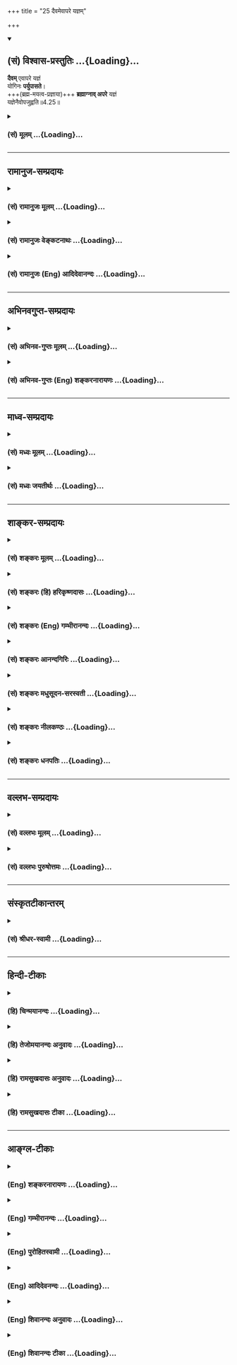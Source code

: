 +++
title = "25 दैवमेवापरे यज्ञम्"

+++
<div class="js_include" newlevelforh1="2" title="(सं) विश्वास-प्रस्तुतिः" unfilled url="/purANam_vaiShNavam/mahAbhAratam/06-bhIShma-parva/03-bhagavad-gItA-parva/saMskRtam/vishvAsa-prastutiH/04_jnAna-yogaH_brahmArp/25_daivamevApare_yaj.md">
<details open><summary><h2>(सं) विश्वास-प्रस्तुतिः ...{Loading}...</h2></summary>

**दैवम्** एवापरे यज्ञं  
योगिनः **पर्युपासते**।  
+++(ब्रह्म-मयत्व-प्रज्ञाया)+++ **ब्रह्माग्नाव् अपरे** यज्ञं  
यज्ञेनैवोपजुह्वति॥4.25॥
</details>
</div>
<div class="js_include collapsed" newlevelforh1="3" title="(सं) मूलम्" unfilled url="/purANam_vaiShNavam/mahAbhAratam/06-bhIShma-parva/03-bhagavad-gItA-parva/saMskRtam/mUlam/04_jnAna-yogaH_brahmArp/25_daivamevApare_yaj.md">
<details><summary><h3>(सं) मूलम् ...{Loading}...</h3></summary>

दैवमेवापरे यज्ञं योगिनः पर्युपासते।  
ब्रह्माग्नावपरे यज्ञं यज्ञेनैवोपजुह्वति।।4.25।।
</details>
</div>


_________________
## रामानुज-सम्प्रदायः
<div class="js_include collapsed" newlevelforh1="3" title="(सं) रामानुजः मूलम्" unfilled url="/purANam_vaiShNavam/mahAbhAratam/06-bhIShma-parva/03-bhagavad-gItA-parva/saMskRtam/rAmAnujaH/mUlam/04_jnAna-yogaH_brahmArp/25_daivamevApare_yaj.md">
<details><summary><h3>(सं) रामानुजः मूलम् ...{Loading}...</h3></summary>

एवं कर्मणो ज्ञानाकारतां प्रतिपाद्य कर्मयोगभेदान् आह -

।।4.25।।**दैवं** दैवार्चनरूपं **यज्ञम् अपरे** कर्मयोगिनः **पर्युपासते**
सेवन्ते तत्र एव निष्ठां कुर्वन्ति इत्यर्थः। **अपरे ब्रह्माग्नौ यज्ञं
यज्ञेन एव उपजुह्वति।** यज्ञं यज्ञरूपं ब्रह्मात्मकम् आज्यादिद्रव्यं
यज्ञेन यज्ञसाधनभूतेन स्रुगादिना जुह्वति। अत्र यज्ञशब्दो
हविःस्रुगादियज्ञसाधने वर्तते। ब्रह्मार्पणं ब्रह्म हविः इति न्यायेन
यागहोमयोर्निष्ठां कुर्वन्ति।

</details>
</div>
<div class="js_include collapsed" newlevelforh1="3" title="(सं) रामानुजः वेङ्कटनाथः" unfilled url="/purANam_vaiShNavam/mahAbhAratam/06-bhIShma-parva/03-bhagavad-gItA-parva/saMskRtam/rAmAnujaH/venkaTanAthaH/04_jnAna-yogaH_brahmArp/25_daivamevApare_yaj.md">
<details><summary><h3>(सं) रामानुजः वेङ्कटनाथः ...{Loading}...</h3></summary>

  
  
।।4.25।। उक्तार्थसङ्गतिपूर्वकंदैवमेव इत्यादेःप्राणान्प्राणेषु जुह्वति
4।30 इत्यन्तस्य प्रघट्टकस्यार्थमाह एवं कर्मण इति। देवसम्बन्धि दैवम्
तत्सम्बन्धित्वं च तदर्चनरूपत्वमितिदेवार्चनरूपमित्युक्तम्। दैवमेव
इत्यवधारणेनअपरे इत्यादिना च विकल्पः सिद्धः ततश्च देवसम्बन्धमात्रं
साधारणं नात्र वाच्यम् अतोऽर्चनशब्देन वक्ष्यमाणयागहोमादिभ्यो व्यावृत्तिः
सूचिता। यागादेरपि देवार्चनत्वेऽपि तत्तद्देवतारूपादिसपर्यायां
ह्यर्चनशब्दः प्रसिद्धः। कर्मयोगेन योगिनाम् 3।3 इत्युपक्रमवदत्रापि
योगिशब्दः कर्मयोगनिष्ठविषय इति ज्ञापनायकर्मयोगिन इत्युक्तम्। दैवस्य
यज्ञत्वेन दृष्टिरत्र विधीयत इति भ्रमव्युदासाय
निरन्तरानुष्ठानप्रयुक्तचरणपर्यायेण व्याख्याति सेवन्त इति। सेवा
भक्तिरुपास्तिः इति नैघण्टुकाः। अत्रसेवोपासनशब्दौ सेव्यं प्रति
करणत्रयस्यानुकूलवृत्तिनैरन्तर्यपरौ न तु ध्यानमात्रपरौ भक्तिशब्दस्तु
ध्यानस्य प्रीतिरूपतां वक्ति। ननु मन्वादिभिःदेवताभ्यर्चनं चैव समिदाधानमेव
च मनुः2।176 इति नित्यकर्मतया स्मरणाद्देवतार्चनरूपो यज्ञः सर्वेषामपि
कर्मयोगिनामवश्यकर्तव्यः स कथं विकल्प्यत इत्यत्राह तत्रैव निष्ठां
कुर्वन्तीत्यर्थ इति।  
  
ननुब्रह्मार्पणं इत्यत्र श्लोके कश्चित्कर्मयोगभेदोऽभिहितः
अर्पणहविरग्न्यादिविशेषनिर्देशेनावान्तरभेदप्रतीतेः। तत्र चतेन इति
कर्ताऽपि निर्दिष्टः तत्प्रतियोगिकोऽयमपरशब्द इति किं नाङ्गीक्रियते
तदुच्यते ब्रह्मार्पणं इति श्लोको न कर्मयोगस्वरूपभेदविषयः किन्तु
सर्वेषामपि कर्मयोगानां ब्रह्मात्मकत्वानुसन्धानाख्यसाधारणगुणविषयः
तत्रैवब्रह्मकर्मसमाधिना 4।24 इति सामान्येनोक्तेः। अतोऽर्पणहविरादिग्रहणं
तत्तत्कर्मयोगभेदापेक्षिततत्तत्कारकविशेषोपलक्षणार्थम्। अत एव
निवृत्तिलक्षणयज्ञप्रसङ्गात्दैवमेवापरे इत्यादिभिः
प्रवृत्तिलक्षणयज्ञोक्तिरिति परोक्तं परास्तम्। ब्रह्माग्नावपरे यज्ञम्
इत्यत्र यज्ञस्वरूपस्य परमात्मादेर्वा
साक्षाद्धोतव्यत्वहोमसाधनत्वानुपपत्तेर्यज्ञसाधनलक्षणया
द्वितीयान्तयज्ञशब्दो हविर्विषयः तृतीयान्तस्तु स्रुगादिविषय इत्याह
अत्रेति। ननुब्रह्माग्नौ ब्रह्मणा हुतम् इति पूर्वमेवोक्तम्
अत्रापिब्रह्माग्नावपरे इत्युच्यते अतोऽत्रयज्ञं यज्ञेन इत्यनयोरर्थोऽन्यथा
वर्णनीयः इतरथा पौनरुक्त्यप्रसङ्गः सर्वकर्मयोगसाधारणस्यार्थस्य विशेषतया
निर्देशोऽप्यनुपपन्न इत्यत्राहब्रह्मार्पणं ब्रह्महविरिति न्यायेनेति। अत्र
यज्ञशब्दाज्जुह्वतिशब्दाच्च यागहोमयोर्निष्ठाया एव
विवक्षितत्वादवान्तरभेदत्वमपौनरुक्त्यं चोपपन्नमिति भावः। अत्राग्नित्वेन
कल्पिते ब्रह्मणि यज्ञशब्दनिर्दिष्टं जीवमपूर्वं वा हविष्ट्वेन  
  
परिकल्प्य प्रक्षिपन्तीत्यादिपरव्याख्यानानि शब्दवृत्तिपरिक्लेशादेव
निरस्तानि। कर्मप्रकरणाच्चात्र सर्वत्र
मानसयज्ञत्वक्लृप्तिपक्षोऽप्ययुक्तः।  
  

</details>
</div>
<div class="js_include collapsed" newlevelforh1="3" title="(सं) रामानुजः (Eng) आदिदेवानन्दः" unfilled url="/purANam_vaiShNavam/mahAbhAratam/06-bhIShma-parva/03-bhagavad-gItA-parva/saMskRtam/rAmAnujaH/english/AdidevAnandaH/04_jnAna-yogaH_brahmArp/25_daivamevApare_yaj.md">
<details><summary><h3>(सं) रामानुजः (Eng) आदिदेवानन्दः ...{Loading}...</h3></summary>

4.25 Some Karma Yogins resort to the sacrifice relating to gods, i.e.,
the sacrifice which takes the form of worshipping gods. The meaning is
that they have steadfast devotion only in this. 'Others offer sacrifice
into the fire of Brahman solely by means of sacrifice.' Here the term,
'sacrifice' is used in the sense of the oblation, the ladle etc., reired
for performing a sacrifice and therefore they are said to constitute
'sacrificing.' These are of the nature of Brahman. 'Offer by means of
sacrifice' indicates the ladle and other implements for the
accomplishment of sacrifice.

</details>
</div>


_________________
## अभिनवगुप्त-सम्प्रदायः
<div class="js_include collapsed" newlevelforh1="3" title="(सं) अभिनव-गुप्तः मूलम्" unfilled url="/purANam_vaiShNavam/mahAbhAratam/06-bhIShma-parva/03-bhagavad-gItA-parva/saMskRtam/abhinava-guptaH/mUlam/04_jnAna-yogaH_brahmArp/25_daivamevApare_yaj.md">
<details><summary><h3>(सं) अभिनव-गुप्तः मूलम् ...{Loading}...</h3></summary>

।।4.25।। दैवमेवेति। अपरे दैवानि क्रीडनशीलानि +++(K क्रीडाशीलानि)+++ इन्द्रियाणि
आश्रित्य यः स्थितो यज्ञो निजविषयग्रहणलक्षणः तमेव परितः उपासते
आमूलाद्विमृशन्ते स्वात्मलाभं लभन्ते। अत एव ते योगिनः सर्वावस्थासु सततमेव
योगयुक्तत्वात्। नित्ययोगे ह्यत्रायं मत्वर्थीयः इनिः । एनमेव च
विषयग्रहणात्मकं यज्ञं यज्ञेनैव तेनैव उक्त लक्षणेन अपरे पूरयितुमशक्ये
ब्रह्माग्नौ जुह्वति इति कैश्चित् व्याख्यातम्। मुनेस्तु
पौर्वापर्याविरुद्धत्वात् योऽर्थ तस्य हृदि स्थितः तं प्रकाशयामः।
केचिद्योगयुक्तः सन्तो दैवं नानारूपेन्द्रादिदेवतोद्देशेनैव बाह्यद्रव्यमयं
यज्ञमुपाचरन्ति। तं च क्रियमाणमेव यज्ञं यज्ञेन कर्तव्यमिदमित्येव बुद्ध्या
फलानपेक्षया +++(S पेक्षितया)+++ अपरे दुष्पूरे ब्रह्माग्नौ अर्पयन्तीति
द्रव्ययज्ञा अपि परं +++(omits परम)+++ ब्रह्म यान्ति। यतो वक्ष्यते
सर्वेऽप्येते यज्ञविदः इति (गीता 4.30) श्रुतिरपियज्ञेन यजमयजन्त देवाः(ऋ.
सं. X 164 50 ) इति।

</details>
</div>
<div class="js_include collapsed" newlevelforh1="3" title="(सं) अभिनव-गुप्तः (Eng) शङ्करनारायणः" unfilled url="/purANam_vaiShNavam/mahAbhAratam/06-bhIShma-parva/03-bhagavad-gItA-parva/saMskRtam/abhinava-guptaH/english/shankaranArAyaNaH/04_jnAna-yogaH_brahmArp/25_daivamevApare_yaj.md">
<details><summary><h3>(सं) अभिनव-गुप्तः (Eng) शङ्करनारायणः ...{Loading}...</h3></summary>

4.25 Daivam etc. the Devas are the sense-organs that are playful. The
yajna that stands based on them is nothing but the act of receiving
objects of their own. Certain persons are thoroughly devoted only to
that yajna, i.e., they gain the gain of their own Self by examining this
(yajna) from its root . That is why they are men of Yoga; for, they are
absorbed in the Yoga permanently at all stages. Indeed in Yogin the
suffix ini, a synonym of matup, here signifies 'perpetual connection'.
Further, they (Yogins) pour, as an offering, the self-same yajna, above
defined, into the Brhaman-fire that is insatiable i.e. that cannot be
satisfied. Thus \[the verse\] has been interpreted by some. However, the
Sage (the author of the Gita) does not violate the context. Hence, that
meaning which exists in his heart we shall show : Certain masters of
Yoga perform godly sacrifice i.e., sacrifice, consisting of external
objects, and intending only deities like Indra etc., of varied forms.
Further, with a single conviction that 'It is a Yajna and a thing to be
performed', i.e., with no craving for fruit, they offer the same
sacrifice, that is being performed, into the Brahman - fire which is
insatiable i.e., difficult to satisfy. Thus even those, who perform
sacrificial rites with material objects, attain the Supreme Brahman.
For, it is going to be declared in the seel : 'All these persons too
have understood sacrifice' (IV, 30 below). The Vedic text also \[says\]
: 'The gods offered sacrifice \[just\] as sacrifice'. (RV, I, 164, 50;
TS, III, v, II, 5; etc.)

</details>
</div>


_________________
## माध्व-सम्प्रदायः
<div class="js_include collapsed" newlevelforh1="3" title="(सं) मध्वः मूलम्" unfilled url="/purANam_vaiShNavam/mahAbhAratam/06-bhIShma-parva/03-bhagavad-gItA-parva/saMskRtam/madhvaH/mUlam/04_jnAna-yogaH_brahmArp/25_daivamevApare_yaj.md">
<details><summary><h3>(सं) मध्वः मूलम् ...{Loading}...</h3></summary>

।।4.25।। यज्ञभेदानाह दैवमित्यादिना। दैवं भगवन्तम् स एव तेषां यज्ञः।
भगवदुपासनं यज्ञमिति क्रियाविशेषण्। नान्यत्तेषामस्ति यतीनां केषाञ्चित्।
यज्ञं भगवन्तम्। यज्ञेन यज्ञम् ऋक्सं.8।4।19।6 यजुस्सं.31।16 यज्ञो
विष्णुर्देवता इत्यादिश्रुतिः। यज्ञेन प्रसिद्धेनैव यज्ञं प्रति जुह्वतीति
सर्वत्र समम्। तं यज्ञं ऋक्सं.8।4।18।2 यजुस्सं.31।9 इत्यादौ। उक्तं
चविष्णुं रुद्रेण पशुना ब्रह्मा ज्येष्ठेन सूनुना। अयजन्मानसे यज्ञे पितरं
प्रपितामहः इति।

</details>
</div>
<div class="js_include collapsed" newlevelforh1="3" title="(सं) मध्वः जयतीर्थः" unfilled url="/purANam_vaiShNavam/mahAbhAratam/06-bhIShma-parva/03-bhagavad-gItA-parva/saMskRtam/madhvaH/jayatIrthaH/04_jnAna-yogaH_brahmArp/25_daivamevApare_yaj.md">
<details><summary><h3>(सं) मध्वः जयतीर्थः ...{Loading}...</h3></summary>

।।4.25।। उत्तरप्रकरणप्रतिपाद्यं बुद्ध्यारोहार्थमाह **यज्ञे**ति। सामान्यतः
कर्मस्वरूपमुक्तम् तच्च यज्ञादिभेदभिन्नम्। तत्रनायं लोकोऽस्ति 4।31 इति
वक्ष्यति तदनुपपन्नम्
यत्याद्याश्रमविलोपप्रसङ्गादित्याद्याशङ्कानिरासार्थमिति शेषः। तत्रदैवं
देवविषयं इति व्याख्यानमसत्। द्रव्ययज्ञाः 4।28 इत्यस्य पुनरुक्तत्वादिति
भावेनाह **दैवमि**ति। एवं तर्हिकेचित् भगवन्तमुपासते इत्युक्तं स्यात्। तथा
च नेयं यज्ञोक्तिरित्यत आह **स एवे**ति। स इति परामृष्टं दर्शयति
**भगवदि**ति। भगवदुपासनस्य यज्ञत्वमिह कथं लभ्यते इत्यत आह **यज्ञमि**ति।
भगवदित्यादिकं क्रियाविशेषणत्वप्रदर्शनार्थमेकमेव वाक्यम्। साधनं परित्यज्य
धात्वर्थमात्रस्य विशेषणं क्रियाविशेषणम्। अवधारणार्थं दर्शयति
**नान्यदि**ति। अन्यद्भगवदुपासनात्। अनेन एवशब्दो भिन्नक्रम इत्युक्तं
भवति। दैवमेवोपासते नान्यदिति तु प्रकृतासङ्गतम्। केषाञ्चित्परमहंसानाम्।
अन्येषां बाह्यकर्मणोऽपि भावात्। यद्वाकेषाञ्चित् इत्यस्यैव व्याख्यानं
यतीनामिति। ब्रह्माग्नौ इत्यस्यआत्मानमात्मनैव मनसा वा ब्रह्मणैकीभावयन्ति
इति व्याख्यानमसदिति भावेन यज्ञमित्येतद्व्याचष्टे **यज्ञमि**ति। भगवतो
यज्ञशब्दार्थत्वं कुतः इत्यत आह **यज्ञेने**ति। यज्ञेन इत्यस्यार्थमाह
**यज्ञेने**ति। एवशब्देनापव्याख्यानं निराकरोति। एवं चेद्यज्ञमित्यस्य
कथमन्वयः इत्यत आह **यज्ञमि**ति। एतद्व्याख्यानमन्यत्रातिदिशति **इति
सर्वत्रे**ति। अतिप्रसङ्गनिवारणायसर्वत्र इत्युक्तं विवृणोति **तमिति**।
एवं तर्ह्यग्रतो जातं तं पुरुषं यज्ञं भगवन्तं प्रति बर्हिषि
प्रौक्षन्नित्यर्थः स्यात्। स च निर्मूल इत्यत आह **उक्तं** चेति।

</details>
</div>


_________________
## शाङ्कर-सम्प्रदायः
<div class="js_include collapsed" newlevelforh1="3" title="(सं) शङ्करः मूलम्" unfilled url="/purANam_vaiShNavam/mahAbhAratam/06-bhIShma-parva/03-bhagavad-gItA-parva/saMskRtam/shankaraH/mUlam/04_jnAna-yogaH_brahmArp/25_daivamevApare_yaj.md">
<details><summary><h3>(सं) शङ्करः मूलम् ...{Loading}...</h3></summary>

।।4.25)**दैवमेव** देवा इज्यन्ते येन यज्ञेन असौ दैवो यज्ञः तमेव **अपरे
यज्ञं योगिनः** कर्मिणः **पर्युपासते** कुर्वन्तीत्यर्थः। **ब्रह्माग्नौ**
सत्यं ज्ञानमनन्तं ब्रह्म (तैत्ति0 उ₀ 2.1) विज्ञानमानन्दं ब्रह्म (बृह0 उ₀
3.9.22) यत् साक्षादपरोक्षात् ब्रह्म य आत्मा सर्वान्तरः (बृह0 उ₀ 3.4.1)
इत्यादिवचनोक्तम् अशनायादिसर्वसंसारधर्मवर्जितम् नेति नेति इति
निरस्ताशेषविशेषं ब्रह्मशब्देन उच्यते। ब्रह्म च तत् अग्निश्च सः
होमाधिकरणत्वविवक्षया ब्रह्माग्निः। तस्मिन् ब्रह्माग्नौ **अपरे** अन्ये
ब्रह्मविदः **यज्ञम्** यज्ञशब्दवाच्य आत्मा आत्मनामसु यज्ञशब्दस्य पाठात्
तम् आत्मानं यज्ञं परमार्थतः परमेव ब्रह्म सन्तं बुद्ध्याद्युपाधिसंयुक्तम्
अध्यस्तसर्वोपाधिधर्मकम् आहुतिरूपं **यज्ञेनैव** आत्मनैव उक्तलक्षणेन
**उपजुह्वति** प्रक्षिपन्ति सोपाधिकस्य आत्मनः निरुपाधिकेन
परब्रह्मस्वरूपेणैव यद्दर्शनं स तस्मिन् होमः तं कुर्वन्ति
ब्रह्मात्मैकत्वदर्शननिष्ठाः संन्यासिनः इत्यर्थः।।  
  
सोऽयं सम्यग्दर्शनलक्षणः यज्ञः दैवयज्ञादिषु यज्ञेषु उपक्षिप्यते
ब्रह्मार्पणम् इत्यादिश्लोकैः प्रस्तुतः श्रेयान् द्रव्यमयाद्यज्ञात्
ज्ञानयज्ञः परंतप (गीता 4.33) इत्यादिना स्तुत्यर्थम्

</details>
</div>
<div class="js_include collapsed" newlevelforh1="3" title="(सं) शङ्करः (हि) हरिकृष्णदासः" unfilled url="/purANam_vaiShNavam/mahAbhAratam/06-bhIShma-parva/03-bhagavad-gItA-parva/saMskRtam/shankaraH/hindI/harikRShNadAsaH/04_jnAna-yogaH_brahmArp/25_daivamevApare_yaj.md">
<details><summary><h3>(सं) शङ्करः (हि) हरिकृष्णदासः ...{Loading}...</h3></summary>

।।4.25।। उपर्युक्त श्लोकमें यथार्थ ज्ञानको यज्ञरूपसे सम्पादन करके अब उसकी
स्तुति करनेके लिये दैवम् एव इत्यादि श्लोकोंसे दूसरेदूसरे यज्ञोंका भी
उल्लेख किया जाता है जिस यज्ञके द्वारा देवोंका पूजन किया जाता है वह
देवसम्बन्धी यज्ञ है अन्य ( कितने ही ) योगी अर्थात् कर्म करनेवाले लोग उस
दैवयज्ञका ही अनुष्ठान किया करते हैं। अन्य ( ब्रह्मवेत्ता पुरुष )
ब्रह्माग्निमें ( हवन करते हैं ) अर्थात् ब्रह्म सत्यज्ञानअनन्तस्वरूप है
विज्ञान और आनन्द ही ब्रह्म है जो साक्षात् अपरोक्ष ( प्रत्यक्ष ) है वह
ब्रह्म है जो सर्वान्तर आत्मा है वह ब्रह्म है इत्यादि वचनोंसे जिसका वर्णन
किया गया है जो भूखप्यास आदि समस्त सांसारिक धर्मोंसे रहित है जो ऐसा नहीं
ऐसा नहीं इस प्रकार वेदवाक्योंद्वारा सब विशेषणोंसे परे बतलाया गया है वह
ब्रह्म शब्दसे कहा जाता है। हवनका अधिकरण बतलानेके लिये उस ब्रह्मको ही
यहाँ अग्नि कह दिया है। उस ब्रह्मरूप अग्निमें कितने ही ब्रह्मवेत्ता
ज्ञानी यज्ञद्वारा यज्ञको हवन करते हैं। आत्माके नामोंमें यज्ञ शब्दका पाठ
होनेसे आत्माका नाम यज्ञ है जो कि वास्तवमें परब्रह्म ही है परंतु बुद्धि
आदि उपाधियोंसे युक्त हुआ उपाधियोंके धर्मोंको अपनेमें मान रहा है। उस
आहुतिरूप आत्माको उपर्युक्त आत्माद्वारा ही हवन करते हैं। सारांश यह कि
उपाधियुक्त आत्माको जो उपाधिरहित परब्रह्मरूपसे साक्षात् करना है वही उसका
उसमें हवन करना है ब्रह्म और आत्माके एकत्वज्ञानमें स्थित हुए वे संन्यासी
लोग ऐसा हवन किया करते हैं। श्रेयान्द्रव्यमयाद्यज्ञाज्ज्ञानयज्ञः परंतप
इत्यादि श्लोकोंसे स्तुति करनेके लिये यह सम्यग्दर्शनरूप यज्ञ
ब्रह्मार्पणम् इत्यादि श्लोकोंद्वारा दैवयज्ञ आदि यज्ञोंमें सम्मिलित किया
जाता है।

</details>
</div>
<div class="js_include collapsed" newlevelforh1="3" title="(सं) शङ्करः (Eng) गम्भीरानन्दः" unfilled url="/purANam_vaiShNavam/mahAbhAratam/06-bhIShma-parva/03-bhagavad-gItA-parva/saMskRtam/shankaraH/english/gambhIrAnandaH/04_jnAna-yogaH_brahmArp/25_daivamevApare_yaj.md">
<details><summary><h3>(सं) शङ्करः (Eng) गम्भीरानन्दः ...{Loading}...</h3></summary>

4.25 Apare, other; yoginah, yogis, ritualists; pari-upasate, undertake;
yajnam, sacrifice; daivam, to gods; eva, alone. A sacrifice by which the
gods are adored is daiva-yajna; they perform only that. This is the
meaning. Brahma-agnau, in the fire of Brahman: By the word brahman is
meant That which is referred to in such sentences as, 'Brahman is Truth,
knowledge and infinite' (Tai. 2.1), 'Knowledge, Bliss, Brahman' (Br.
3.9.28), 'the Brahman that is immediate and direct-the self that is
within all' (Br.3.4.1), which is devoid of all worldly characteristiscs
like hunger etc. and which is beyond all particular alifications-as
stated in, 'Not this, not this' (Br.4.4.22). That which is Brahman is
the fire. \[Brahman is called fire because, as reflected in wisdom, It
burns away everything, i.e. ignorance, or because everything merges into
It during dissolution (pralaya).\] And it is spoken of as Brahmagni with
a view to referring to It as that into which the offering is made. In
that fire of Brahman, apare, others, other knowers of Brahman;
upa-juhvati, offer; yajnam, the Self, which is referred to by the word
yajna (sacrifice), it, having, been presented as a synonym of the
Self;-that Self, which is a sacrifice, which is reality is verily the
supreme Brahman, which is associated with such limiting adjuncts as the
intellect etc., which is associated with all the alities of the limiting
adjuncts superimposed on it, and which is the oblation, (they offer)
yajnena, by the Self itself as described above. The offering (of the
Self) in that (Brahman) is nothing but the realization of that Self
which is assoicated with the limiting adjuncts to be the supreme Brahman
which is free from adjuncts. The monks, steadfast in the realization of
the identity of Brahman and the Self, make that offering. This is the
meaning. Beginning with, 'The ladle is Brahman' etc., this sacrifice
characterized as full realization is being included among such
sacrifices as daiva-yajna etc. with a view to eulogizing it in the
verses beginning with, 'O destroyer of enemies, jnana-yajna is greater
than the sacrifices involving (sacrificial) materials'.

</details>
</div>
<div class="js_include collapsed" newlevelforh1="3" title="(सं) शङ्करः आनन्दगिरिः" unfilled url="/purANam_vaiShNavam/mahAbhAratam/06-bhIShma-parva/03-bhagavad-gItA-parva/saMskRtam/shankaraH/AnandagiriH/04_jnAna-yogaH_brahmArp/25_daivamevApare_yaj.md">
<details><summary><h3>(सं) शङ्करः आनन्दगिरिः ...{Loading}...</h3></summary>

।।4.25।। ज्ञानस्य यज्ञत्वं संपाद्य पूर्वश्लोके स्थिते सत्यधुना तस्यैव
ज्ञानस्य स्तुत्यर्थं यज्ञान्तरनिर्देशार्थमुत्तरग्रन्थप्रवृत्तिरित्याह
**तत्रेति।** सर्वस्य श्रेयःसाधनस्य मुख्यगौणवृत्तिभ्यां यज्ञत्वं
दर्शयन्नादौ यज्ञद्वयमादर्शयति **दैवमेवेत्यादिना।** प्रतीकमादाय दैवयज्ञं
व्याचष्टे **देवा इति।** सम्यग्ज्ञानाख्यं यज्ञं विभजते
**ब्रह्माग्नाविति।** तत्र ब्रह्मशब्दार्थं श्रुत्यवष्टम्भेन स्पष्टयति
**सत्यमिति।** यदजमनृतं विपरीतमपरिच्छिन्नं ब्रह्म तस्य परमानन्दत्वेन
परमपुरुषार्थत्वमाह **विज्ञानमिति।** तस्य
ज्ञानाधिकरणत्वेनज्ञानत्वमौपचारिकमित्याशङ्क्याह **यत्साक्षादिति।**
जीवब्रह्मविभागे कथमपरिच्छिन्नत्वमित्याशङ्क्य विशिनष्टि **य आत्मेति।**
परस्यैवात्मत्वं सर्वस्माद्देहादेरव्याकृतान्तादान्तरत्वेन साधयति
**सर्वान्तर इति।** विधिमुखं सर्वमेवोपनिषद्वाक्यं
ब्रह्मविषयमादिशब्दार्थः। निषेधमुखं ब्रह्मविषयमुपनिषद्वाक्यमशेषमेवार्थतो
निबध्नाति **अशनायेति।** ब्रह्मण्यग्निशब्दप्रयोगे निमित्तमाह **स
होमेति।** बुद्ध्यारूढतया सर्वस्य दाहकत्वाद्विलयस्य वा हेतुत्वादिति
द्रष्टव्यम्। यज्ञशब्दस्यात्मनि त्वंपदार्थे प्रयोगे हेतुमाह
**आत्मनामस्विति।** आधाराधेयभावेन वास्तवभेदं ब्रह्मात्मनोर्व्यावर्तयति
**परमार्थत इति।** कथं तर्हि होमो नहि तस्यैव तत्र होमः संभवतीत्याशङ्क्याह
**बुद्ध्यादीति।** उपाधिसंयोगफलं कथयति **अध्यस्तेति।** उपाध्यध्यासद्वारा
तद्धर्माध्यासे प्राप्तमर्थं निर्दिशति **आहुतीति।** इत्थंभूतलक्षणां
तृतीयामेव व्याकरोति **उक्तेति।** अशनायादिसर्वसंसारधर्मवर्जितेन
निर्विशेषेण स्वरूपेणेति यावत्। आत्मनो ब्रह्मणि होममेव प्रकटयति
**सोपाधिकस्येति।** अपर इत्यस्यार्थं स्फोरयति **ब्रह्मेति।** उक्तस्य
ज्ञानयज्ञस्य दैवयज्ञादिषु ब्रह्मार्पणमित्यादिश्लोकैरुपक्षिप्यमाणत्वं
दर्शयति **सोऽयमिति।** उपक्षेपप्रयोजनमाह **श्रेयानिति।**

</details>
</div>
<div class="js_include collapsed" newlevelforh1="3" title="(सं) शङ्करः मधुसूदन-सरस्वती" unfilled url="/purANam_vaiShNavam/mahAbhAratam/06-bhIShma-parva/03-bhagavad-gItA-parva/saMskRtam/shankaraH/madhusUdana-sarasvatI/04_jnAna-yogaH_brahmArp/25_daivamevApare_yaj.md">
<details><summary><h3>(सं) शङ्करः मधुसूदन-सरस्वती ...{Loading}...</h3></summary>

।।4.25।। अधुना सम्यग्दर्शनस्य यज्ञरूपत्वेन स्तावकतया ब्रह्मार्पणमन्त्रे
स्थिते पुनरपि तस्य स्तुत्यर्थमितरान्यज्ञानुपन्यस्यति देवा
इन्द्राग्नायादय इज्यन्ते येन स दैवस्तमेव यज्ञं
दर्शपूर्णमासज्योतिष्टोमादिरूपमपरे योगिनः कर्मिणः पर्युपासते सर्वदा
कुर्वन्ति न ज्ञानयज्ञम्। एवं कर्मयज्ञमुक्त्वाऽन्तःकरणशुद्धिद्वारेण
तत्फलभूतं ज्ञानयज्ञमाह ब्रह्माग्नौ सत्यज्ञानानन्तानन्दरूपं
निरस्तसमस्तविशेषं ब्रह्म तत्पदार्थस्तस्मिन्नग्नौ यज्ञं प्रत्यगात्मानं
त्वंपदार्थं यज्ञेनैव। यज्ञशब्द आत्मनामसु यास्केन पठितः। इत्थंभूतलक्षणे
तृतीया। एवकारो भेदाभेदव्यावृत्त्यर्थः। त्वंपदार्थाभेदेनैवोपजुह्वति
तत्स्वरूपतया पश्यन्तीत्यर्थः। अपरे पूर्वविलक्षणास्तत्त्वदर्शननिष्ठाः
संन्यासिन इत्यर्थः। जीवब्रह्माभेददर्शनं यज्ञत्वेन संपाद्य
तत्साधनयज्ञमध्ये पठ्यतेश्रेयान्द्रव्यमयाद्यज्ञाज्ज्ञानयज्ञ इत्यादिना
स्तोतुम्।

</details>
</div>
<div class="js_include collapsed" newlevelforh1="3" title="(सं) शङ्करः नीलकण्ठः" unfilled url="/purANam_vaiShNavam/mahAbhAratam/06-bhIShma-parva/03-bhagavad-gItA-parva/saMskRtam/shankaraH/nIlakaNThaH/04_jnAna-yogaH_brahmArp/25_daivamevApare_yaj.md">
<details><summary><h3>(सं) शङ्करः नीलकण्ठः ...{Loading}...</h3></summary>

।।4.25।। एवं सम्यग्दर्शनस्य यज्ञत्वं संपाद्य तत्स्तुत्यर्थं
यज्ञान्तराण्युपक्षिपति **दैवमेवेत्यादिना।** दैवं देवताप्रधानमेव
दर्शपूर्णमासादियज्ञं नान्यं एके योगिनः कर्मयोगिनः पर्युपासते अपरे तु
ब्रह्मैव सत्यज्ञानानन्तानन्दात्मकमखण्डैकरसं वस्तु तदेव ज्ञातं
सत्सर्वकर्मदग्धृत्वादग्निरिवाग्निर्ब्राह्माग्निस्तत्र यज्ञं जीवम्।
यज्ञशब्दस्यात्मनामसु पाठात्। सोपाधिं यज्ञेनैवात्मनैव निरुपाधिकेन रूपेण
जुह्वति घटाकाशमिव महाकाशे उपाधिप्रहाणेन प्रविलापयन्ति सोऽयं ज्ञानयज्ञो
मुख्यः।

</details>
</div>
<div class="js_include collapsed" newlevelforh1="3" title="(सं) शङ्करः धनपतिः" unfilled url="/purANam_vaiShNavam/mahAbhAratam/06-bhIShma-parva/03-bhagavad-gItA-parva/saMskRtam/shankaraH/dhanapatiH/04_jnAna-yogaH_brahmArp/25_daivamevApare_yaj.md">
<details><summary><h3>(सं) शङ्करः धनपतिः ...{Loading}...</h3></summary>

।।4.25।। सभ्यग्दर्शनस्य यज्ञत्वं संपाद्य तत्स्तुत्यर्थमन्येऽपि यज्ञा
उपक्षिप्यन्ते **दैवमेवेत्यादिना।** देवा एवेज्यन्तेऽनेनाग्निष्टोमादिनासौ
दैवो यज्ञस्तमपरे कर्मयोगिनः पर्युपासते कुर्वन्ति ब्रह्माग्नौसत्यं
ज्ञानमनन्तं ब्रह्म इत्यादिश्रुत्युक्तमसंसारिस्वरुपं ब्रह्म तदेव
होमाधिकरणविवक्षयाऽग्निः तस्मिन्नपरे ब्रह्मविदः। आत्मनाभसु यज्ञशब्दस्य
पाठात्। यज्ञमात्मानं जीवमाहुतिरुपं यज्ञेन सत्यादिलक्षणेनोपजुह्वति
सोपाधिकस्यात्मनो निरुपाधिकेन परब्रह्मरुपेणैव। यदवलोकनं स तस्मिन्होमस्तं
कुर्वन्तीत्यर्थः। ब्रह्मरुपेऽग्नौ यज्ञेनैवोपायेन
ब्रह्मार्पणमित्युक्तप्रकारेण यज्ञमुपजुह्वति। यज्ञादिसर्वकर्म
प्रविलापयन्तीत्यर्थ इति वा। अस्मिन्पक्षे यज्ञं यज्ञेनेत्यनयोः स्वारस्यं
श्रोत्रादीनीत्यादिनोक्तयज्ञानुगुण्यं चिन्त्यम्।

</details>
</div>


_________________
## वल्लभ-सम्प्रदायः
<div class="js_include collapsed" newlevelforh1="3" title="(सं) वल्लभः मूलम्" unfilled url="/purANam_vaiShNavam/mahAbhAratam/06-bhIShma-parva/03-bhagavad-gItA-parva/saMskRtam/vallabhaH/mUlam/04_jnAna-yogaH_brahmArp/25_daivamevApare_yaj.md">
<details><summary><h3>(सं) वल्लभः मूलम् ...{Loading}...</h3></summary>

।।4.25।। एवं तत्कर्मणो ब्रह्मभावज्ञानकारणतां प्रतिपाद्यधिकारिभेदेन
प्रसङ्गादन्यानपि बहून् यज्ञानाह दैवमेवापरे इति। तत्तद्देवाराधनात्मकं
योगिनो योगकर्मिणः ब्रह्माग्नाविति ज्ञानिनो ब्रह्मवादिन उक्तप्रकारकं
ब्रह्माग्नौ यज्ञं कर्म भावितेन ब्रह्मणा यज्ञेनोपजुह्वति प्रविलापयन्ति।

</details>
</div>
<div class="js_include collapsed" newlevelforh1="3" title="(सं) वल्लभः पुरुषोत्तमः" unfilled url="/purANam_vaiShNavam/mahAbhAratam/06-bhIShma-parva/03-bhagavad-gItA-parva/saMskRtam/vallabhaH/puruShottamaH/04_jnAna-yogaH_brahmArp/25_daivamevApare_yaj.md">
<details><summary><h3>(सं) वल्लभः पुरुषोत्तमः ...{Loading}...</h3></summary>

  
  
।।4.25।। ननु ब्रह्मात्मकत्वे सति ज्ञानाज्ञानकृतं कर्म कथं न ब्रह्मणि
लीयते ऽग्निस्पर्शे दाहवत् - इत्याशङ्क्य,  
सजातीय-प्रचय-संवलित एवाग्निर् दाह-समर्थः,  
न तु विस्फुलिङ्गात्मक इति सर्वत्र ब्रह्मात्मक-ज्ञानाभावे तज्-ज्ञानानुरूपम् एवागाध-जल-निमग्नस्य ग्रहण-सामर्थ्यं पूर्ण-घटवत् फलं भवतीत्य् आह - दैवमित्यादिषड्भिः। 

**अपरे योगिनः** यत् किञ्चित् स्वरूप-ज्ञानेन कर्म-फलेच्छया कर्मकर्त्तारः,  
**यज्ञं कर्म दैवम्** एव ज्ञात्वा **पर्युपासते** परितः सर्वभावेन कुर्वन्ति।  
तेषां लौकिकदेहेन साधनात्मक-भगवत्-सेवायां सुख-रूपं फलं भवतीत्य् अर्थः। 

अपरे तत्त्व-ज्ञानानुसारिणो **ब्रह्माग्नौ** अग्निं ब्रह्म-स्वरूपं ज्ञात्वा तस्मिन् **यज्ञं** यज्ञात्मकं विष्णुं **यज्ञेनैव** यज्ञात्मक-विष्णुरूपेण हविषा **उपजुह्वति** होमं कुर्वन्ति।  
  

</details>
</div>


_________________
## संस्कृतटीकान्तरम्
<div class="js_include collapsed" newlevelforh1="3" title="(सं) श्रीधर-स्वामी" unfilled url="/purANam_vaiShNavam/mahAbhAratam/06-bhIShma-parva/03-bhagavad-gItA-parva/saMskRtam/shrIdhara-svAmI/04_jnAna-yogaH_brahmArp/25_daivamevApare_yaj.md">
<details><summary><h3>(सं) श्रीधर-स्वामी ...{Loading}...</h3></summary>

।।4.25।। एतदेव यज्ञत्वेन संपादितं सर्वत्र ब्रह्मदर्शनलक्षणं ज्ञानं
सर्वयज्ञोपायप्राप्यत्वात्सर्वयज्ञेभ्यः श्रेष्ठमित्यवं स्तोतुं
अधिकारिभेदेन ज्ञानोपायभूतान्बहून्यज्ञानाह **दैवमित्यष्टभिः।** देवा
इन्द्रवरुणादय इज्यन्ते यस्मिन्। एवकारेणेन्द्रादिषु ब्रह्मबुद्धिराहित्यं
दर्शितम्। तं दैवं यज्ञं अपरे कर्मयोगिनः पर्युपासते श्रद्धयानुतिष्ठन्ति।
अपरे तु ज्ञानयोगिनो ब्रह्मरूपेऽग्नौ यज्ञेनैवोपायभूतेन
ब्रह्मार्पणमित्युक्तप्रकारेण यज्ञमुपजुह्वति। यज्ञादिसर्वकर्माणि
प्रविलापयन्तीत्यर्थः। सोऽयं ज्ञानयज्ञः।

</details>
</div>


_________________
## हिन्दी-टीकाः
<div class="js_include collapsed" newlevelforh1="3" title="(हि) चिन्मयानन्दः" unfilled url="/purANam_vaiShNavam/mahAbhAratam/06-bhIShma-parva/03-bhagavad-gItA-parva/hindI/chinmayAnandaH/04_jnAna-yogaH_brahmArp/25_daivamevApare_yaj.md">
<details><summary><h3>(हि) चिन्मयानन्दः ...{Loading}...</h3></summary>

।।4.25।। जगत् में कार्य करते हुए ज्ञानी पुरुष के हृदय के भाव को ही कुछ
श्लोकों में बताया गया है। साधक के मन में एक शंका सदैव उठती है कि
ध्यानावस्था में बुद्धि से भी परे अर्थात् उसकी द्रष्टा आत्मा का साक्षात्
अनुभव होता है परन्तु कुछ काल के लिये ही। गौतम बुद्ध जैसे कुछ महापुरुषों
को हम कार्य में अत्याधिक व्यस्त देखते हैं जबकि कोई महात्मा एक स्थान पर
ही रहकर अपने सीमित क्षेत्र में कार्य करते देखे जाते हैं जैसे भगवान् रमण
महर्षि। कुछ अन्य सन्त सामान्य जीवन ही व्यतीत करते हैं। साधक को यह जानने
की उत्सुकता रहती है कि जगत् में अनेक वस्तुओं के सम्पर्क में आने पर
ज्ञानी पुरुष के मन की क्या भावना होती है। जो पुरुष सभी उपलब्ध साधनों के
उपयोग से अपने आपको शारीरिक मानसिक एवं बौद्धिक अपूर्णताओं दुर्बलताओं से
ऊँचा उठाने का सतत् प्रयत्न करता है वह योगी कहलाता है। इस दृष्टि से इस
श्लोक के केवल सामान्य अर्थ को ही ग्रहण करना उचित नहीं होगा। जो प्रकाशरूप
है उसे कहते हैं देव। अध्यात्म की दृष्टि से ये देव पंच ज्ञानेन्द्रियाँ
हैं। इन इन्द्रियों के द्वारा शब्द स्पर्श रूप रस और गन्ध ये पाँच विषय
प्रकाशित किये जाते हैं। साधक तथा सिद्ध पुरुष भी इन्द्रियों के माध्यम से
ही विषय ग्रहण करते हैं परन्तु उनकी दृष्टि में यह भी एक यज्ञ है जिसमें
विषयों की आहुतियाँ इन्द्रियरूप देवों को दी जारही हैं। अज्ञानी के लिये जो
विषयग्रहण की क्रिया मात्र है वही ज्ञानियों की दृष्टि से विषयों की
इन्द्रियों के प्रति भक्ति की साधना है। यज्ञ की भावना बनाये रखने से साधक
को धीरेधीरे उत्कृष्ट अथवा निकृष्ट सभी प्रकार के इन्द्रियोपभोगों से
वैराग्य हो जाता है जो आन्तरिक समता बनाये रखने में सहायक होता है। देवयज्ञ
के वर्णन के बाद श्रीकृष्ण कहते हैं अन्य लोग ब्रह्मयज्ञ करते हैं जिसमें
ब्रह्मरूप अग्नि में यज्ञ (आत्मा) के द्वारा यज्ञ का (आत्मा का) हवन करते
हैं। अध्यात्म की दृष्टि से विचार करने पर इस कथन का अर्थ स्पष्ट हो जाता
है। जब तक हम शरीर धारण किये हुए इस जगत् में रहते हैं तब तक विषयों के साथ
हमारा सम्पर्क अवश्य रहता है। परन्तु हमें जो सुखदुख का अनुभव होता है वह
बाह्य जगत् के कारण नहीं वरन् हमारे विषयों के प्रति रागद्वेष के कारण होता
है। विषयों में स्वयं सुख या दुख देने की क्षमता नहीं है। ज्ञानी पुरुष
जानते हैं कि इन्द्रियाँ विषय ग्रहण की साधन मात्र हैं और वे केवल चैतन्य
आत्मा के सानिध्य से ही कार्य कर सकती हैं। इस ज्ञान के कारण वे इन्द्रियों
की ब्रह्मज्ञान की अग्नि में स्वयं ही आहुति देते हैं। यहाँ साधकों को
उपदेश हैं कि वे अपनी ज्ञानेन्द्रियों और कर्मेन्द्रियों का उपयोग स्वार्थ
के लिये न करके जगत् की सेवार्थ करें इससे वे जगत् में रहकर कार्य करते हुए
भी विषयासक्ति के बन्धन में नहीं पड़ सकते। अगले श्लोक में भगवान् दो प्रकार
के यज्ञ बताते हैं

</details>
</div>
<div class="js_include collapsed" newlevelforh1="3" title="(हि) तेजोमयानन्दः अनुवादः" unfilled url="/purANam_vaiShNavam/mahAbhAratam/06-bhIShma-parva/03-bhagavad-gItA-parva/hindI/tejomayAnandaH/anuvAdaH/04_jnAna-yogaH_brahmArp/25_daivamevApare_yaj.md">
<details><summary><h3>(हि) तेजोमयानन्दः अनुवादः ...{Loading}...</h3></summary>

।।4.25।। कोई योगीजन देवताओं के पूजनरूप यज्ञ को ही करते हैं ; और दूसरे
(ज्ञानीजन) ब्रह्मरूप अग्नि में यज्ञ के द्वारा यज्ञ को हवन करते हैं।।

</details>
</div>
<div class="js_include collapsed" newlevelforh1="3" title="(हि) रामसुखदासः अनुवादः" unfilled url="/purANam_vaiShNavam/mahAbhAratam/06-bhIShma-parva/03-bhagavad-gItA-parva/hindI/rAmasukhadAsaH/anuvAdaH/04_jnAna-yogaH_brahmArp/25_daivamevApare_yaj.md">
<details><summary><h3>(हि) रामसुखदासः अनुवादः ...{Loading}...</h3></summary>

।।4.25।। अन्य योगीलोग भगवदर्पणरूप यज्ञका ही अनुष्ठान करते हैं और दूसरे
योगीलोग ब्रह्मरूप अग्निमें विचाररूप यज्ञके द्वारा ही जीवात्मारूप यज्ञका
हवन करते हैं।

</details>
</div>
<div class="js_include collapsed" newlevelforh1="3" title="(हि) रामसुखदासः टीका" unfilled url="/purANam_vaiShNavam/mahAbhAratam/06-bhIShma-parva/03-bhagavad-gItA-parva/hindI/rAmasukhadAsaH/TIkA/04_jnAna-yogaH_brahmArp/25_daivamevApare_yaj.md">
<details><summary><h3>(हि) रामसुखदासः टीका ...{Loading}...</h3></summary>

।।4.25।।***व्याख्या--*'दैवमेवापरे यज्ञं योगिनः पर्युपासते'--**
पूर्वश्लोकमें भगवान्ने सर्वत्र ब्रह्मदर्शनरूप यज्ञ करनेवाले साधकका वर्णन
किया। यहाँ भगवान् **'अपरे'** पदसे उससे भिन्न प्रकारके यज्ञ करनेवाले
साधकोंका वर्णन करते हैं। यहाँ **'योगिनः'** पद यज्ञार्थ कर्म करनेवाले
निष्काम साधकोंके लिये आया है। सम्पूर्ण क्रियाओं तथा पदार्थोंको अपना और
अपने लिये न मानकर उन्हें केवल भगवान्का और भगवान्के लिये ही मानना
'दैवयज्ञ' अर्थात् भगवदर्पणरूप यज्ञ है। भगवान् देवोंके भी देव हैं ,इसलिये
सब कुछ उनके अर्पण कर देनेको ही यहाँ 'दैवयज्ञ' कहा गया है। किसी भी क्रिया
और पदार्थमें किञ्चिन्मात्र भी आसक्ति, ममता और कामना न रखकर उन्हें सर्वथा
भगवान्का मानना ही दैवयज्ञका भलीभाँति अनुष्ठान करना है।**'ब्रह्माग्नावपरे
यज्ञं यज्ञेनैवोपजुह्वति'--**इस श्लोकके पूर्वार्धमें बताये गये दैवयज्ञसे
भिन्न दूसरे यज्ञका वर्णन करनेके लिये यहाँ **'अपरे'** पद आया है। चेतनका
जडसे तादात्म्य होनेके कारण ही उसे जीवात्मा कहते हैं। विवेक-विचारपूर्वक
जडसे सर्वथा विमुख होकर परमात्मामें लीन हो जानेको यहाँ यज्ञ कहा गया है।
लीन होनेका तात्पर्य है--परमात्मतत्त्वसे भिन्न अपनी स्वतन्त्र सत्ता
किञ्चिन्मात्र न रखना।

</details>
</div>


_________________
## आङ्ग्ल-टीकाः
<div class="js_include collapsed" newlevelforh1="3" title="(Eng) शङ्करनारायणः" unfilled url="/purANam_vaiShNavam/mahAbhAratam/06-bhIShma-parva/03-bhagavad-gItA-parva/english/shankaranArAyaNaH/04_jnAna-yogaH_brahmArp/25_daivamevApare_yaj.md">
<details><summary><h3>(Eng) शङ्करनारायणः ...{Loading}...</h3></summary>

4.25. Certain other men of Yoga are completely devoted to yajna,
connected with the devas and offer that yajna, simply as a yajna, into
the insatiable fire of the Brahman.

</details>
</div>
<div class="js_include collapsed" newlevelforh1="3" title="(Eng) गम्भीरानन्दः" unfilled url="/purANam_vaiShNavam/mahAbhAratam/06-bhIShma-parva/03-bhagavad-gItA-parva/english/gambhIrAnandaH/04_jnAna-yogaH_brahmArp/25_daivamevApare_yaj.md">
<details><summary><h3>(Eng) गम्भीरानन्दः ...{Loading}...</h3></summary>

4.25 Other yogis undertake sacrifice to gods alone, Others offer the
Self, as a sacrifice by the Self itself, in the fire of Brahman.

</details>
</div>
<div class="js_include collapsed" newlevelforh1="3" title="(Eng) पुरोहितस्वामी" unfilled url="/purANam_vaiShNavam/mahAbhAratam/06-bhIShma-parva/03-bhagavad-gItA-parva/english/purohitasvAmI/04_jnAna-yogaH_brahmArp/25_daivamevApare_yaj.md">
<details><summary><h3>(Eng) पुरोहितस्वामी ...{Loading}...</h3></summary>

4.25 Some sages sacrifice to the Powers; others offer themselves on the
alter of the Eternal.

</details>
</div>
<div class="js_include collapsed" newlevelforh1="3" title="(Eng) आदिदेवनन्दः" unfilled url="/purANam_vaiShNavam/mahAbhAratam/06-bhIShma-parva/03-bhagavad-gItA-parva/english/AdidevanandaH/04_jnAna-yogaH_brahmArp/25_daivamevApare_yaj.md">
<details><summary><h3>(Eng) आदिदेवनन्दः ...{Loading}...</h3></summary>

4.25 Some Yogins resort only to the sacrifice relating to gods. Others
offer sacrifice into the fire of Brahman solely by means of sacrifice.

</details>
</div>
<div class="js_include collapsed" newlevelforh1="3" title="(Eng) शिवानन्दः अनुवादः" unfilled url="/purANam_vaiShNavam/mahAbhAratam/06-bhIShma-parva/03-bhagavad-gItA-parva/english/shivAnandaH/anuvAdaH/04_jnAna-yogaH_brahmArp/25_daivamevApare_yaj.md">
<details><summary><h3>(Eng) शिवानन्दः अनुवादः ...{Loading}...</h3></summary>

4.25 Some Yogies perform sacrifice to the gods alone; while others (who
have realised the Self) offer the self as sacrifice by the Self in the
fire of Brahman alone.

</details>
</div>
<div class="js_include collapsed" newlevelforh1="3" title="(Eng) शिवानन्दः टीका" unfilled url="/purANam_vaiShNavam/mahAbhAratam/06-bhIShma-parva/03-bhagavad-gItA-parva/english/shivAnandaH/TIkA/04_jnAna-yogaH_brahmArp/25_daivamevApare_yaj.md">
<details><summary><h3>(Eng) शिवानन्दः टीका ...{Loading}...</h3></summary>

4.25 दैवम् pertaining to Devas; एव only; अपरे some; यज्ञम् sacrifice;
योगिनः Yogis; पर्युपासते perform; ब्रह्माग्नौ in the fire of Brahman;
अपरे others; यज्ञम् sacrifice; यज्ञेन by sacrifice; एव verily; उपजुह्वति
offer as sacrifice.Commentary Some Yogis who are devoted to Karma Yoga
perform sacrificial rites to the shining ones or Devas (gods). The
second Yajna is JnanaYajna or the wisdom sacrifice performed by those
who are devoted to Jnana Yoga. The oblation in this sacrifice is the
Self. Yajna here means the Self. The Upadhis or the limiting adjuncts
such as the physical body; the mind; the intellect; etc.; which are
superimposed on Brahman through ignorance are sublated and the identity
of the individual soul with the Supreme Soul or Brahman is realised. To
sacrifice the self in Brahman is to know through direct cognition
(Aparoksha Anubhuti) that the individual soul is identical with Brahman.
This is the highest Yajna. Those who are established in Brahman; those
who have realised their oneness with the Supreme Soul or Paramatma
perform this kind of sacrifice. This is superior to all other
sacrifices.

</details>
</div>
